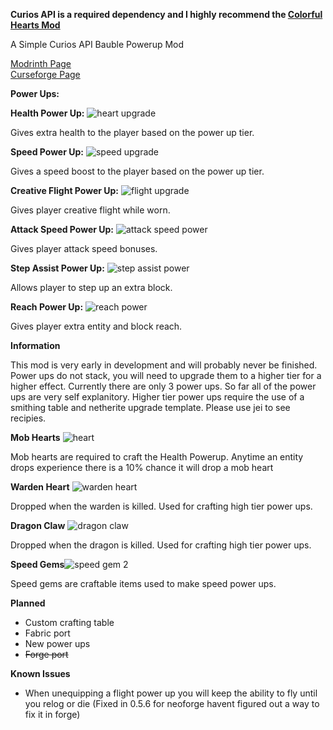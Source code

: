 **Curios API is a required dependency and I highly recommend the [Colorful Hearts Mod](https://modrinth.com/mod/colorful-hearts)**

A Simple Curios API Bauble Powerup Mod

[Modrinth Page](https://modrinth.com/mod/simply-power-ups)    
[Curseforge Page](https://www.curseforge.com/minecraft/mc-mods/simply-power-ups)

**Power Ups:**

**Health Power Up:** ![heart upgrade](https://cdn.modrinth.com/data/cached_images/a2b6fa6dbae4087a3072b9b9031c2e7962b97bc8.png)

Gives extra health to the player based on the power up tier.

**Speed Power Up:** ![speed upgrade](https://cdn.modrinth.com/data/cached_images/8142e1bb88990626fdc07a581bb8c09af336cd51.png)

Gives a speed boost to the player based on the power up tier.

**Creative Flight Power Up:** ![flight upgrade](https://cdn.modrinth.com/data/cached_images/169e96c5469159a05a6e8bfe456fdc8a3fe95393.png)

Gives player creative flight while worn.

**Attack Speed Power Up:** ![attack speed power](https://cdn.modrinth.com/data/cached_images/f87105dc24f4b66b9822a2688d26a6948e733731.png)

Gives player attack speed bonuses.

**Step Assist Power Up:** ![step assist power](https://cdn.modrinth.com/data/cached_images/d54a4c12428a50c1787ca376a032d2ffa935be87.png)

Allows player to step up an extra block.

**Reach Power Up:** ![reach power](https://cdn.modrinth.com/data/cached_images/8ab1b399f12aa6d811b8e45892e38fc9cf25811e.png)

Gives player extra entity and block reach.

**Information**

This mod is very early in development and will probably never be finished. Power ups do not stack, you will need to upgrade them to a higher tier for a higher effect. Currently there are only 3 power ups. So far all of the power ups are very self explanitory. Higher tier power ups require the use of a smithing table and netherite upgrade template. Please use jei to see recipies.

**Mob Hearts** ![heart](https://cdn.modrinth.com/data/cached_images/589bb39d7c078e6a5bd7b7a78e7cbff719d6b72d.png)

Mob hearts are required to craft the Health Powerup. Anytime an entity drops experience there is a 10% chance it will drop a mob heart

**Warden Heart** ![warden heart](https://cdn.modrinth.com/data/cached_images/41f9fba1ee8c1588ed2868beece8b220420e9744.png)

Dropped when the warden is killed. Used for crafting high tier power ups.

**Dragon Claw** ![dragon claw](https://cdn.modrinth.com/data/cached_images/65024993f498bee0e554208d99b5665917826bef.png)

Dropped when the dragon is killed. Used for crafting high tier power ups.

**Speed Gems**![speed gem 2](https://cdn.modrinth.com/data/cached_images/3f0ed3f2fdb7ce5399db61d0c38218190c829bfe.png)

Speed gems are craftable items used to make speed power ups.

**Planned**

- Custom crafting table
- Fabric port
- New power ups
- ~~Forge port~~


**Known Issues**

- When unequipping a flight power up you will keep the ability to fly until you relog or die
(Fixed in 0.5.6 for neoforge havent figured out a way to fix it in forge)
